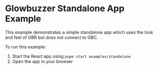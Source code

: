 # Glowbuzzer Standalone App Example

This example demonstrates a simple standalone app which uses the look and feel of GBR but does not connect to GBC.

To run this example:

1. Start the React app using `pnpm start examples/standalone`
2. Open the app in your browser 
